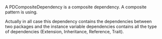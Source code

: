 A PDCompositeDependency is a composite dependency. A composite pattern is using.Actually in all case this dependency contains the dependencies between two packages and the instance variable dependencies contains all the type of dependencies (Extension, Inheritance, Reference, Trait).